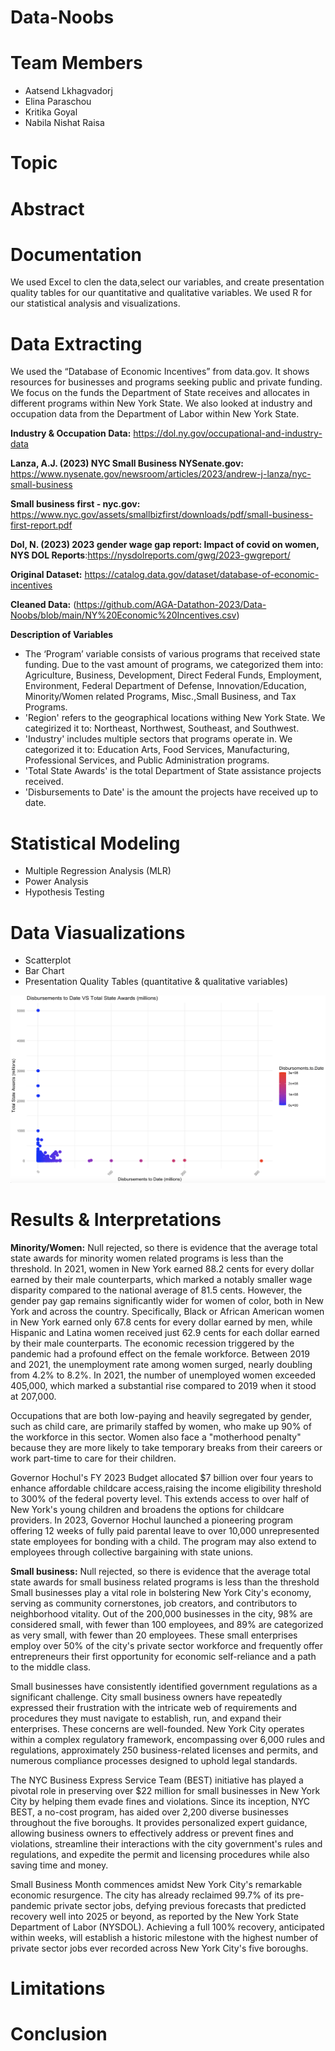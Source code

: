 # Data-Noobs

# **Team Members**
- Aatsend Lkhagvadorj
- Elina Paraschou
- Kritika Goyal
- Nabila Nishat Raisa

# **Topic**

# **Abstract**

# **Documentation**
We used Excel to clen the data,select our variables, and create presentation quality tables for our quantitative and qualitative variables. We used R for our statistical analysis and visualizations. 

# **Data Extracting**
We used the “Database of Economic Incentives” from data.gov. It shows resources for businesses and programs seeking public and private funding. We focus on the funds the Department of State receives and allocates in different programs within New York State. We also looked at industry and occupation data from the Department of Labor within New York State.

**Industry & Occupation Data:** https://dol.ny.gov/occupational-and-industry-data

**Lanza, A.J. (2023) NYC Small Business NYSenate.gov:** https://www.nysenate.gov/newsroom/articles/2023/andrew-j-lanza/nyc-small-business 

**Small business first - nyc.gov:** https://www.nyc.gov/assets/smallbizfirst/downloads/pdf/small-business-first-report.pdf

**Dol, N. (2023) 2023 gender wage gap report: Impact of covid on women, NYS DOL Reports**:https://nysdolreports.com/gwg/2023-gwgreport/

**Original Dataset:** https://catalog.data.gov/dataset/database-of-economic-incentives 

**Cleaned Data:** (https://github.com/AGA-Datathon-2023/Data-Noobs/blob/main/NY%20Economic%20Incentives.csv)

**Description of Variables**
- The ‘Program’ variable consists of various programs that received state funding. Due to the vast amount of programs, we categorized them into: Agriculture, Business, Development, Direct Federal Funds, Employment, Environment, Federal Department of Defense, Innovation/Education, Minority/Women related Programs, Misc.,Small Business, and
Tax Programs.
- 'Region' refers to the geographical locations withing New York State. We categirized it to: Northeast, Northwest, Southeast, and Southwest.
- 'Industry' includes multiple sectors that programs operate in. We categorized it to: Education Arts, Food Services, Manufacturing, Professional Services, and Public Administration programs.
- 'Total State Awards' is the total Department of State assistance projects received.
- 'Disbursements to Date' is the amount the projects have received up to date. 

# **Statistical Modeling**
- Multiple Regression Analysis (MLR)
- Power Analysis
- Hypothesis Testing


# **Data Viasualizations**
- Scatterplot
- Bar Chart
- Presentation Quality Tables (quantitative & qualitative variables)

![Plot Title](Scatterplot.png)

# **Results & Interpretations**
**Minority/Women:**
Null rejected, so there is evidence that the average total state awards for minority women related programs is less than the threshold.
In 2021, women in New York earned 88.2 cents for every dollar earned by their male counterparts, which marked a notably smaller wage disparity compared to the national average of 81.5 cents. However, the gender pay gap remains significantly wider for women of color, both in New York and across the country. Specifically, Black or African American women in New York earned only 67.8 cents for every dollar earned by men, while Hispanic and Latina women received just 62.9 cents for each dollar earned by their male counterparts.
The economic recession triggered by the pandemic had a profound effect on the female workforce. Between 2019 and 2021, the unemployment rate among women surged, nearly doubling from 4.2% to 8.2%. In 2021, the number of unemployed women exceeded 405,000, which marked a substantial rise compared to 2019 when it stood at 207,000.

Occupations that are both low-paying and heavily segregated by gender, such as child care, are primarily staffed by women, who make up 90% of the workforce in this sector. Women also face a "motherhood penalty" because they are more likely to take temporary breaks from their careers or work part-time to care for their children.

Governor Hochul's FY 2023 Budget allocated $7 billion over four years to enhance affordable childcare access,raising the income eligibility threshold to 300% of the federal poverty level. This extends access to over half of New York's young children and broadens the options for childcare providers. In 2023, Governor Hochul launched a pioneering program offering 12 weeks of fully paid parental leave to over 10,000 unrepresented state employees for bonding with a child. The program may also extend to employees through collective bargaining with state unions.

**Small business:**
Null rejected, so there is evidence that the average total state awards for small business 
related programs is less than the threshold
Small businesses play a vital role in bolstering New York City's economy, serving as community cornerstones, job creators, and contributors to neighborhood vitality. Out of the 200,000 businesses in the city, 98% are considered small, with fewer than 100 employees, and 89% are categorized as very small, with fewer than 20 employees. These small enterprises employ over 50% of the city's private sector workforce and frequently offer entrepreneurs their first opportunity for economic self-reliance and a path to the middle class.

Small businesses have consistently identified government regulations as a significant challenge. City small business owners have repeatedly expressed their frustration with the intricate web of requirements and procedures they must navigate to establish, run, and expand their enterprises. These concerns are well-founded. New York City operates within a complex regulatory framework, encompassing over 6,000 rules and regulations, approximately 250 business-related licenses and permits, and numerous compliance processes designed to uphold legal standards.

The NYC Business Express Service Team (BEST) initiative has played a pivotal role in preserving over $22 million for small businesses in New York City by helping them evade fines and violations. Since its inception, NYC BEST, a no-cost program, has aided over 2,200 diverse businesses throughout the five boroughs. It provides personalized expert guidance, allowing business owners to effectively address or prevent fines and violations, streamline their interactions with the city government's rules and regulations, and expedite the permit and licensing procedures while also saving time and money.

Small Business Month commences amidst New York City's remarkable economic resurgence. The city has already reclaimed 99.7% of its pre-pandemic private sector jobs, defying previous forecasts that predicted recovery well into 2025 or beyond, as reported by the New York State Department of Labor (NYSDOL). Achieving a full 100% recovery, anticipated within weeks, will establish a historic milestone with the highest number of private sector jobs ever recorded across New York City's five boroughs.




# **Limitations**

# **Conclusion**






